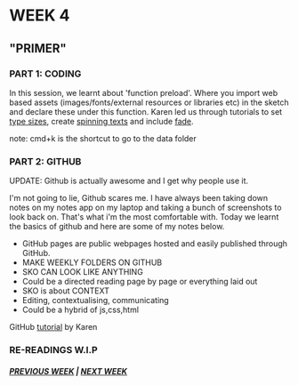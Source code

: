 # WEEK 4
## "PRIMER"

### PART 1: CODING
In this session, we learnt about 'function preload'. Where you import web based assets (images/fonts/external resources or libraries etc) in the sketch and declare these under this function. Karen led us through tutorials to set [type sizes](https://samanthangsy.github.io/codewords/Weekly%20Diary/04/typetest), create [spinning texts](https://samanthangsy.github.io/codewords/Weekly%20Diary/04/Accidental_String_Nuggie_Art) and include [fade](https://samanthangsy.github.io/codewords/Weekly%20Diary/04/Spinning_Text_with_fade/).

note: cmd+k is the shortcut to go to the data folder



### PART 2: GITHUB

UPDATE: Github is actually awesome and I get why people use it. 

I'm not going to lie, Github scares me. I have always been taking down notes on my notes app on my laptop and taking a bunch of screenshots to look back on. That's what i'm the most comfortable with. Today we learnt the basics of github and here are some of my notes below. 

- GitHub pages are public webpages hosted and easily published through GitHub.
- MAKE WEEKLY FOLDERS ON GITHUB 
- SKO CAN LOOK LIKE ANYTHING
- Could be a directed reading page by page or everything laid out 
- SKO is about CONTEXT 
- Editing, contextualising, communicating 
- Could be a hybrid of js,css,html 

GitHub [tutorial](https://drive.google.com/file/d/1fzv_DJUaIDwXZWwGPU1fEEgP2pdBgS92/view) by Karen 

### RE-READINGS W.I.P


##### [PREVIOUS WEEK](https://samanthangsy.github.io/codewords/Weekly%20Diary/03/)  |  [NEXT WEEK](https://samanthangsy.github.io/codewords/Weekly%20Diary/05/)

